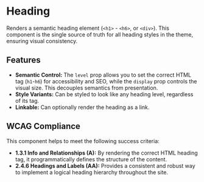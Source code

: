 # Heading

Renders a semantic heading element (`<h1>` - `<h6>`, or `<div>`). This component
is the single source of truth for all heading styles in the theme, ensuring
visual consistency.

## Features

- **Semantic Control:** The `level` prop allows you to set the correct HTML
  tag (`h1`-`h6`) for accessibility and SEO, while the `display` prop controls
  the visual size. This decouples semantics from presentation.
- **Style Variants:** Can be styled to look like any heading level, regardless
  of its tag.
- **Linkable:** Can optionally render the heading as a link.

## WCAG Compliance

This component helps to meet the following success criteria:

- **1.3.1 Info and Relationships (A):** By rendering the correct HTML heading
  tag, it programmatically defines the structure of the content.
- **2.4.6 Headings and Labels (AA):** Provides a consistent and robust way to
  implement a logical heading hierarchy throughout the site.
